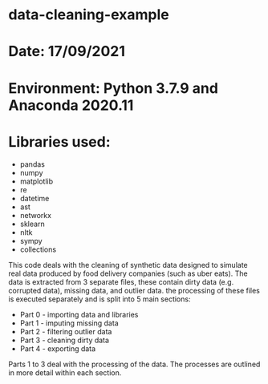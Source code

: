 # data-cleaning-example
# Date: 17/09/2021

# Environment: Python 3.7.9 and Anaconda 2020.11

# Libraries used:
 * pandas
 * numpy
 * matplotlib
 * re
 * datetime
 * ast
 * networkx
 * sklearn
 * nltk
 * sympy
 * collections


This code deals with the cleaning of synthetic data designed to simulate real data produced by food delivery companies (such as uber eats). The data is extracted from 3 separate files, these contain dirty data (e.g. corrupted data), missing data, and outlier data. the processing of these files is executed separately and is split into 5 main sections:

 * Part 0 - importing data and libraries
 * Part 1 - imputing missing data 
 * Part 2 - filtering outlier data
 * Part 3 - cleaning dirty data
 * Part 4 - exporting data
 
 Parts 1 to 3 deal with the processing of the data. The processes are outlined in more detail within each section.
